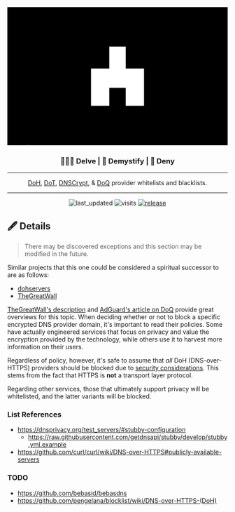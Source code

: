 <div align="center">
  <img src=".github/images/logo.jpg"
       width="600"
       alt="logo"
       longdesc="https://github.com/T145/white-bear/master/README.md" />
  <h3>🏊🏿‍♀️ Delve | 📸 Demystify | 🛑 Deny</h3>
  <hr>
  <p><a href="https://en.wikipedia.org/wiki/DNS_over_HTTPS">DoH</a>, <a href="https://en.wikipedia.org/wiki/DNS_over_TLS">DoT</a>, <a href="https://dnscrypt.info/">DNSCrypt</a>, &amp; <a href="https://adguard.com/en/blog/dns-over-quic.html">DoQ</a> provider whitelists and blacklists.</p>
  <hr>
  <img src="https://badges.pufler.dev/updated/T145/white-bear"1
       alt="last_updated"
       longdesc="https://pufler.dev/git-badges/"
       crossorigin="anonymous"
       referrerpolicy="no-referrer" />
  <img src="https://badges.pufler.dev/visits/T145/white-bear"
       alt="visits"
       longdesc="https://pufler.dev/git-badges/"
       crossorigin="anonymous"
       referrerpolicy="no-referrer" />
  <a href="https://github.com/T145/white-bear/commits/master.atom">
    <img src="https://img.shields.io/static/v1?logo=rss&label=rss&message=feed&color=FFA500"
        alt="release"
        longdesc="https://github.com/badges/shields/"
        crossorigin="anonymous"
        referrerpolicy="no-referrer" />
  </a>
</div>

## 🖋️ Details

> There may be discovered exceptions and this section may be modified in the future.

Similar projects that this one could be considered a spiritual successor to are as follows:

- [dohservers](https://github.com/oneoffdallas/dohservers)
- [TheGreatWall](https://github.com/Sekhan/TheGreatWall)

[TheGreatWall's description](https://github.com/Sekhan/TheGreatWall#what-is-dns-over-https-doh-=) and [AdGuard's article on DoQ](https://adguard.com/en/blog/dns-over-quic.html) provide great overviews for this topic. When deciding whether or not to block a specific encrypted DNS provider domain, it's important to read their policies. Some have actually engineered services that focus on privacy and value the encryption provided by the technology, while others use it to harvest more information on their users.

Regardless of policy, however, it's safe to assume that *all* DoH (DNS-over-HTTPS) providers should be blocked due to [security considerations](https://datatracker.ietf.org/doc/html/rfc8484#section-9). This stems from the fact that HTTPS is **not** a transport layer protocol.

Regarding other services, those that ultimately support privacy will be whitelisted, and the latter variants will be blocked.

### List References

- https://dnsprivacy.org/test_servers/#stubby-configuration
  - https://raw.githubusercontent.com/getdnsapi/stubby/develop/stubby.yml.example
- https://github.com/curl/curl/wiki/DNS-over-HTTPS#publicly-available-servers

### TODO

- https://github.com/bebasid/bebasdns
- https://github.com/pengelana/blocklist/wiki/DNS-over-HTTPS-(DoH)
